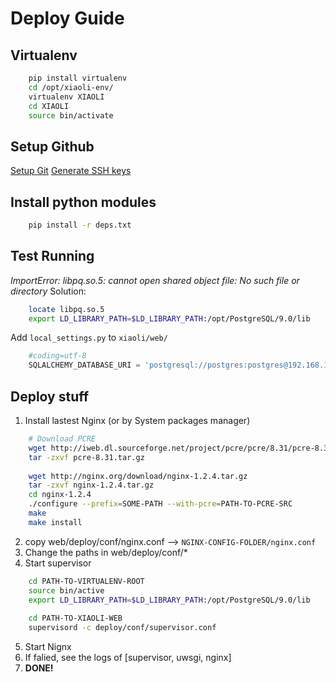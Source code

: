
Deploy Guide
============


Virtualenv
----------

``` sh
    pip install virtualenv
    cd /opt/xiaoli-env/
    virtualenv XIAOLI
    cd XIAOLI
    source bin/activate
```


Setup Github
------------

[Setup Git](https://help.github.com/articles/set-up-git)
[Generate SSH keys](https://help.github.com/articles/generating-ssh-keys)


Install python modules
----------------------

``` sh
    pip install -r deps.txt
```


Test Running
------------

*ImportError: libpq.so.5: cannot open shared object file: No such file or directory*
Solution:

``` sh
    locate libpq.so.5
    export LD_LIBRARY_PATH=$LD_LIBRARY_PATH:/opt/PostgreSQL/9.0/lib
```

Add `local_settings.py` to `xiaoli/web/`

``` python
    #coding=utf-8
    SQLALCHEMY_DATABASE_URI = 'postgresql://postgres:postgres@192.168.100.71/ipon'
```


Deploy stuff
------------

1. Install lastest Nginx (or by System packages manager)
``` sh
    # Download PCRE
    wget http://iweb.dl.sourceforge.net/project/pcre/pcre/8.31/pcre-8.31.tar.gz
    tar -zxvf pcre-8.31.tar.gz
    
    wget http://nginx.org/download/nginx-1.2.4.tar.gz
    tar -zxvf nginx-1.2.4.tar.gz
    cd nginx-1.2.4
    ./configure --prefix=SOME-PATH --with-pcre=PATH-TO-PCRE-SRC
    make
    make install
```
2. copy web/deploy/conf/nginx.conf --> `NGINX-CONFIG-FOLDER/nginx.conf`
3. Change the paths in web/deploy/conf/*
4. Start supervisor
``` sh
    cd PATH-TO-VIRTUALENV-ROOT
    source bin/active
    export LD_LIBRARY_PATH=$LD_LIBRARY_PATH:/opt/PostgreSQL/9.0/lib
    
    cd PATH-TO-XIAOLI-WEB
    supervisord -c deploy/conf/supervisor.conf
```
5. Start Nignx
6. If falied, see the logs of [supervisor, uwsgi, nginx]
7. **DONE!**
